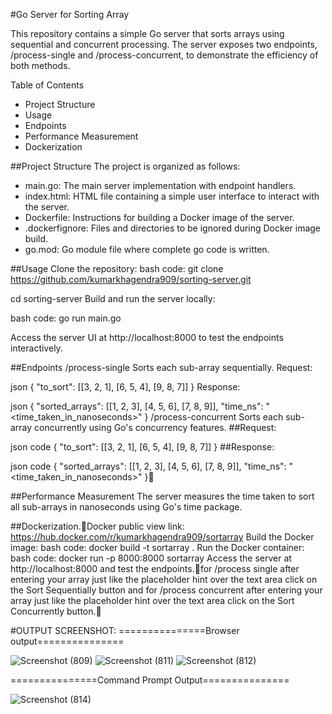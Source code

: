 #Go Server for Sorting Array

This repository contains a simple Go server that sorts arrays using sequential and concurrent processing. The server exposes two endpoints, /process-single and /process-concurrent, to demonstrate the efficiency of both methods.

Table of Contents
* Project Structure
* Usage
* Endpoints
* Performance Measurement
* Dockerization

##Project Structure
The project is organized as follows:
* main.go: The main server implementation with endpoint handlers.
* index.html: HTML file containing a simple user interface to interact with the server.
* Dockerfile: Instructions for building a Docker image of the server.
* .dockerfignore: Files and directories to be ignored during Docker image build.
* go.mod: Go module file where complete go code is written.

##Usage
Clone the repository:
bash code:
git clone https://github.com/kumarkhagendra909/sorting-server.git

cd sorting-server
Build and run the server locally:

bash code:
go run main.go

Access the server UI at http://localhost:8000 to test the endpoints interactively.

##Endpoints
/process-single
Sorts each sub-array sequentially.
Request:

json 
{
  "to_sort": [[3, 2, 1], [6, 5, 4], [9, 8, 7]]
}
Response:

json
{
  "sorted_arrays": [[1, 2, 3], [4, 5, 6], [7, 8, 9]],
  "time_ns": "<time_taken_in_nanoseconds>"
}
/process-concurrent
Sorts each sub-array concurrently using Go's concurrency features.
##Request:

json code
{
  "to_sort": [[3, 2, 1], [6, 5, 4], [9, 8, 7]]
}
##Response:

json code
{
  "sorted_arrays": [[1, 2, 3], [4, 5, 6], [7, 8, 9]],
  "time_ns": "<time_taken_in_nanoseconds>"
}

##Performance Measurement
The server measures the time taken to sort all sub-arrays in nanoseconds using Go's time package.

##Dockerization.Docker public view link:
https://hub.docker.com/r/kumarkhagendra909/sortarray
Build the Docker image:
bash code:
docker build -t sortarray .
Run the Docker container:
bash code:
docker run -p 8000:8000 sortarray
Access the server at http://localhost:8000 and test the endpoints.for /process single after entering your array just like the placeholder hint over the text area click on the Sort Sequentially button and for /process concurrent after entering your array just like the placeholder hint over the text area click on the Sort Concurrently button.

#OUTPUT SCREENSHOT:
===============Browser output===============

![Screenshot (809)](https://github.com/kumarkhagendra909/sorting-server/assets/57476268/9cc947a6-a8a8-471d-92a0-4ee97c17cd5c)
![Screenshot (811)](https://github.com/kumarkhagendra909/sorting-server/assets/57476268/68766376-ca89-40d2-a407-b7dc8f54eb45)
![Screenshot (812)](https://github.com/kumarkhagendra909/sorting-server/assets/57476268/293c4a35-0bcb-4a05-9edc-81800c6e8be5)

===============Command Prompt Output===============

![Screenshot (814)](https://github.com/kumarkhagendra909/sorting-server/assets/57476268/bdfcaaf5-5cac-42db-95d9-fa10e120eb83)

